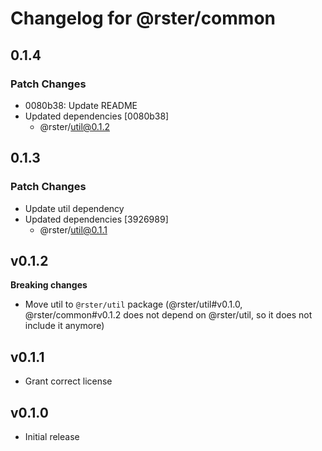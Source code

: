# Changelog for @rster/common

## 0.1.4

### Patch Changes

- 0080b38: Update README
- Updated dependencies [0080b38]
  - @rster/util@0.1.2

## 0.1.3

### Patch Changes

- Update util dependency
- Updated dependencies [3926989]
  - @rster/util@0.1.1

## v0.1.2

**Breaking changes**

- Move util to `@rster/util` package (@rster/util#v0.1.0, @rster/common#v0.1.2 does not depend on @rster/util, so it does not include it anymore)

## v0.1.1

- Grant correct license

## v0.1.0

- Initial release
